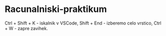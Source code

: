 # Racunalniski-praktikum
Ctrl + Shift + K - iskalnik v VSCode, Shift + End - izberemo celo vrstico, Ctrl + W - zapre zavihek.
